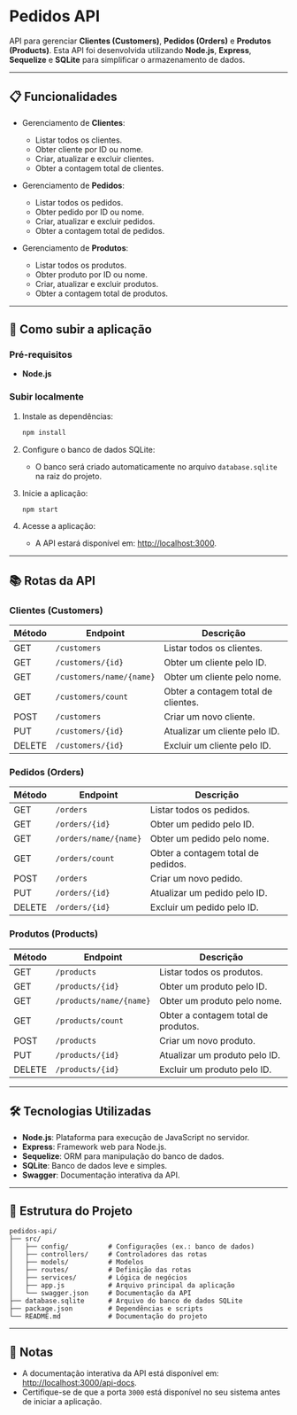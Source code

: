 # Pedidos API

API para gerenciar **Clientes (Customers)**, **Pedidos (Orders)** e **Produtos (Products)**. Esta API foi desenvolvida utilizando **Node.js**, **Express**, **Sequelize** e **SQLite** para simplificar o armazenamento de dados.

---

## 📋 Funcionalidades

- Gerenciamento de **Clientes**:
  - Listar todos os clientes.
  - Obter cliente por ID ou nome.
  - Criar, atualizar e excluir clientes.
  - Obter a contagem total de clientes.

- Gerenciamento de **Pedidos**:
  - Listar todos os pedidos.
  - Obter pedido por ID ou nome.
  - Criar, atualizar e excluir pedidos.
  - Obter a contagem total de pedidos.

- Gerenciamento de **Produtos**:
  - Listar todos os produtos.
  - Obter produto por ID ou nome.
  - Criar, atualizar e excluir produtos.
  - Obter a contagem total de produtos.

---

## 🚀 Como subir a aplicação

### Pré-requisitos

- **Node.js**

### Subir localmente

1. Instale as dependências:
   ```bash
   npm install
   ```

2. Configure o banco de dados SQLite:
   - O banco será criado automaticamente no arquivo `database.sqlite` na raiz do projeto.

3. Inicie a aplicação:
   ```bash
   npm start
   ```

4. Acesse a aplicação:
   - A API estará disponível em: [http://localhost:3000](http://localhost:3000).

---

## 📚 Rotas da API

### **Clientes (Customers)**

| Método | Endpoint               | Descrição                          |
|--------|------------------------|------------------------------------|
| GET    | `/customers`           | Listar todos os clientes.         |
| GET    | `/customers/{id}`      | Obter um cliente pelo ID.          |
| GET    | `/customers/name/{name}` | Obter um cliente pelo nome.        |
| GET    | `/customers/count`     | Obter a contagem total de clientes.|
| POST   | `/customers`           | Criar um novo cliente.             |
| PUT    | `/customers/{id}`      | Atualizar um cliente pelo ID.      |
| DELETE | `/customers/{id}`      | Excluir um cliente pelo ID.        |

### **Pedidos (Orders)**

| Método | Endpoint               | Descrição                          |
|--------|------------------------|------------------------------------|
| GET    | `/orders`              | Listar todos os pedidos.           |
| GET    | `/orders/{id}`         | Obter um pedido pelo ID.           |
| GET    | `/orders/name/{name}`  | Obter um pedido pelo nome.         |
| GET    | `/orders/count`        | Obter a contagem total de pedidos. |
| POST   | `/orders`              | Criar um novo pedido.              |
| PUT    | `/orders/{id}`         | Atualizar um pedido pelo ID.       |
| DELETE | `/orders/{id}`         | Excluir um pedido pelo ID.         |

### **Produtos (Products)**

| Método | Endpoint               | Descrição                          |
|--------|------------------------|------------------------------------|
| GET    | `/products`            | Listar todos os produtos.          |
| GET    | `/products/{id}`       | Obter um produto pelo ID.          |
| GET    | `/products/name/{name}`| Obter um produto pelo nome.        |
| GET    | `/products/count`      | Obter a contagem total de produtos.|
| POST   | `/products`            | Criar um novo produto.             |
| PUT    | `/products/{id}`       | Atualizar um produto pelo ID.      |
| DELETE | `/products/{id}`       | Excluir um produto pelo ID.        |

---

## 🛠️ Tecnologias Utilizadas

- **Node.js**: Plataforma para execução de JavaScript no servidor.
- **Express**: Framework web para Node.js.
- **Sequelize**: ORM para manipulação do banco de dados.
- **SQLite**: Banco de dados leve e simples.
- **Swagger**: Documentação interativa da API.

---

## 📄 Estrutura do Projeto

```
pedidos-api/
├── src/
│   ├── config/          # Configurações (ex.: banco de dados)
│   ├── controllers/     # Controladores das rotas
│   ├── models/          # Modelos
│   ├── routes/          # Definição das rotas
│   ├── services/        # Lógica de negócios
│   ├── app.js           # Arquivo principal da aplicação
│   └── swagger.json     # Documentação da API
├── database.sqlite      # Arquivo do banco de dados SQLite
├── package.json         # Dependências e scripts
└── README.md            # Documentação do projeto
```

---

## 📝 Notas

- A documentação interativa da API está disponível em: [http://localhost:3000/api-docs](http://localhost:3000/api-docs).
- Certifique-se de que a porta `3000` está disponível no seu sistema antes de iniciar a aplicação.